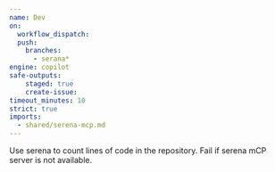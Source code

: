```yaml
---
name: Dev
on: 
  workflow_dispatch:
  push:
    branches:
      - serana*
engine: copilot
safe-outputs:
    staged: true
    create-issue:
timeout_minutes: 10
strict: true
imports:
  - shared/serena-mcp.md
---
```


Use serena to count lines of code in the repository.
Fail if serena mCP server is not available.